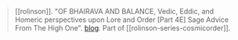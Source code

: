 > [[rolinson]]. "OF BHAIRAVA AND BALANCE, Vedic, Eddic, and Homeric perspectives upon Lore and Order [Part 4E] Sage Advice From The High One". [blog](https://aryaakasha.com/2019/12/14/of-bhairava-and-balance-vedic-eddic-and-homeric-perspectives-upon-lore-and-order-part-4e-sage-advice-from-the-high-one/). Part of [[rolinson-series-cosmicorder]].